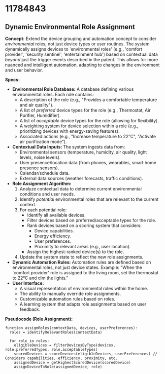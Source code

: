 # 11784843

## Dynamic Environmental Role Assignment

**Concept:** Extend the device grouping and automation concept to consider *environmental* roles, not just device types or user routines. The system dynamically assigns devices to 'environmental roles' (e.g., 'comfort provider', 'security sentinel', 'entertainment hub') based on contextual data *beyond* just the trigger events described in the patent. This allows for more nuanced and intelligent automation, adapting to changes in the environment and user behavior.

**Specs:**

*   **Environmental Role Database:** A database defining various environmental roles. Each role contains:
    *   A description of the role (e.g., "Provides a comfortable temperature and air quality").
    *   A list of *preferred* device types for the role (e.g., Thermostat, Air Purifier, Humidifier).
    *   A list of *acceptable* device types for the role (allowing for flexibility).
    *   A weighting system for device selection within a role (e.g., prioritizing devices with energy-saving features).
    *   Associated actions (e.g., "Increase temperature to 22°C", "Activate air purification mode").
*   **Contextual Data Inputs:** The system ingests data from:
    *   Environmental sensors (temperature, humidity, air quality, light levels, noise levels).
    *   User presence/location data (from phones, wearables, smart home presence sensors).
    *   Calendar/schedule data.
    *   External data sources (weather forecasts, traffic conditions).
*   **Role Assignment Algorithm:**
    1.  Analyze contextual data to determine current environmental conditions and user needs.
    2.  Identify *potential* environmental roles that are relevant to the current context.
    3.  For each potential role:
        *   Identify all available devices.
        *   Filter devices based on preferred/acceptable types for the role.
        *   Rank devices based on a scoring system that considers:
            *   Device capabilities.
            *   Energy efficiency.
            *   User preferences.
            *   Proximity to relevant areas (e.g., user location).
        *   Assign the highest-ranked device(s) to the role.
    4.  Update the system state to reflect the new role assignments.
*   **Dynamic Automation Rules:** Automation rules are defined based on environmental roles, not just device states. Example: "When the 'comfort provider' role is assigned to the living room, set the thermostat to 22°C and dim the lights."
*   **User Interface:**
    *   A visual representation of environmental roles within the home.
    *   The ability to manually override role assignments.
    *   Customizable automation rules based on roles.
    *   A learning system that adapts role assignments based on user feedback.

**Pseudocode (Role Assignment):**

```
function assignRoles(contextData, devices, userPreferences):
  roles = identifyRelevantRoles(contextData)

  for role in roles:
    eligibleDevices = filterDevicesByType(devices, role.preferredTypes, role.acceptableTypes)
    scoredDevices = scoreDevices(eligibleDevices, userPreferences) // Considers capabilities, efficiency, proximity, etc.
    assignedDevice = getHighestScoredDevice(scoredDevice)
    assignDeviceToRole(assignedDevice, role)
```